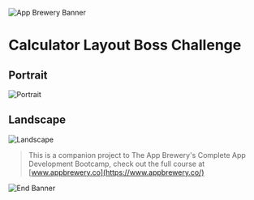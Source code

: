 ![App Brewery Banner](Documentation/AppBreweryBanner.png)

# Calculator Layout Boss Challenge

## Portrait

![Portrait](Documentation/Portrait.png)

## Landscape
![Landscape](Documentation/Landscape.png)

>This is a companion project to The App Brewery's Complete App Development Bootcamp, check out the full course at [www.appbrewery.co](https://www.appbrewery.co/)

![End Banner](Documentation/readme-end-banner.png)

